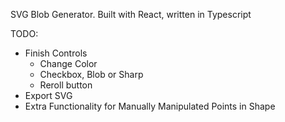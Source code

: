 SVG Blob Generator. Built with React, written in Typescript

TODO:
 - Finish Controls
    - Change Color
    - Checkbox, Blob or Sharp
    - Reroll button
 - Export SVG
 - Extra Functionality for Manually Manipulated Points in Shape

